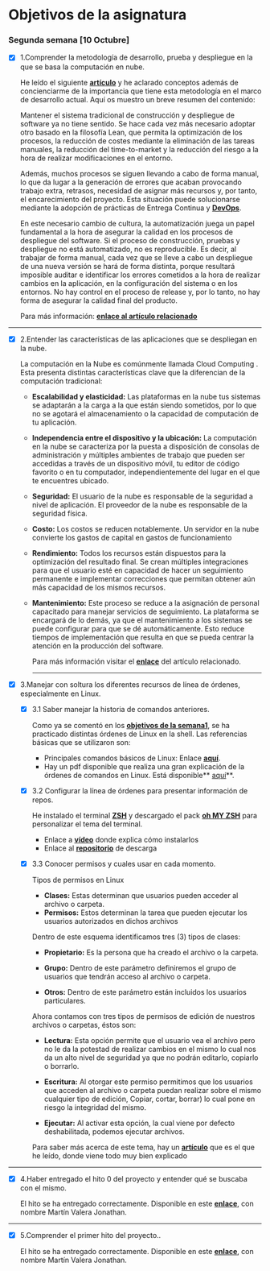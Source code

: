 # Objetivos de la asignatura

### Segunda semana [10 Octubre]


* [x] 1.Comprender la metodología de desarrollo, prueba y despliegue en la que se basa la computación en nube.

  He leído el siguiente **[artículo](http://www.mtp.es/como-implantar-una-metodologia-de-entrega-continua-y-devops/)** y he aclarado conceptos además de concienciarme de la importancia que tiene esta metodología en el marco de desarrollo actual. Aquí os muestro un breve resumen del contenido:

  Mantener el sistema tradicional de construcción y despliegue de software ya no tiene sentido. Se hace cada vez más necesario adoptar otro basado en la filosofía Lean, que permita la optimización de los procesos, la reducción de costes mediante la eliminación de las tareas manuales, la reducción del time-to-market y la reducción del riesgo a la hora de realizar modificaciones en el entorno.

  Además, muchos procesos se siguen llevando a cabo de forma manual, lo que da lugar a la generación de errores que acaban provocando trabajo extra, retrasos, necesidad de asignar más recursos y, por tanto, el encarecimiento del proyecto. Esta situación puede solucionarse mediante la adopción de prácticas de Entrega Continua y **[DevOps](https://www.paradigmadigital.com/techbiz/que-es-devops-y-sobre-todo-que-no-es-devops/)**.

  En este necesario cambio de cultura, la automatización juega un papel fundamental a la hora de asegurar la calidad en los procesos de despliegue del software. Si el proceso de construcción, pruebas y despliegue no está automatizado, no es reproducible. Es decir, al trabajar de forma manual, cada vez que se lleve a cabo un despliegue de una nueva versión se hará de forma distinta, porque resultará imposible auditar e identificar los errores cometidos a la hora de realizar cambios en la aplicación, en la configuración del sistema o en los entornos. No hay control en el proceso de release y, por lo tanto, no hay forma de asegurar la calidad final del producto.

  Para más información: **[enlace al artículo relacionado](http://www.mtp.es/como-implantar-una-metodologia-de-entrega-continua-y-devops/)**

---

* [x] 2.Entender las características de las aplicaciones que se despliegan en la nube.

  La computación en la Nube es comúnmente llamada Cloud Computing . Esta presenta distintas características clave que la diferencian de la computación tradicional:

  - **Escalabilidad y elasticidad:** Las plataformas en la nube tus sistemas se adaptarán a la carga a la que están siendo sometidos, por lo que no se agotará el almacenamiento o la capacidad de computación de tu aplicación.

  - **Independencia entre el dispositivo y la ubicación:** La computación en la nube se caracteriza por la puesta a disposición de consolas de administración y múltiples ambientes de trabajo que pueden ser accedidas a través de un dispositivo móvil, tu editor de código favorito o en tu computador, independientemente del lugar en el que te encuentres ubicado.

  - **Seguridad:**  El usuario de la nube es responsable de la seguridad a nivel de aplicación. El proveedor de la nube es responsable de la seguridad física.

  - **Costo:** Los costos se reducen notablemente. Un servidor en la nube convierte los gastos de capital en gastos de funcionamiento

  - **Rendimiento:** Todos los recursos están dispuestos para la optimización del resultado final. Se crean múltiples integraciones para que el usuario esté en capacidad de hacer un seguimiento permanente e implementar correcciones que permitan obtener aún más capacidad de los mismos recursos.

  - **Mantenimiento:** Este proceso se reduce a la asignación de personal capacitado para manejar servicios de seguimiento. La plataforma se encargará de lo demás, ya que el mantenimiento a los sistemas se puede configurar para que se dé automáticamente. Esto reduce tiempos de implementación que resulta en que se pueda centrar la atención en la producción del software.

    Para más información visitar el **[enlace](https://www.nextu.com/blog/6-caracteristicas-de-la-computacion-en-la-nube/)** del artículo relacionado.

    ---

* [x] 3.Manejar con soltura los diferentes recursos de línea de órdenes, especialmente en Linux.

  * [x] 3.1 Saber manejar la historia de comandos anteriores.

    Como ya se comentó en los **[objetivos de la semana1](https://github.com/jmv74211/CC-Ejercicios/blob/master/Objetivos/semana1.md)**, se ha practicado distintas órdenes de Linux en la shell. Las referencias básicas que se utilizaron son:
    - Principales comandos básicos de Linux: Enlace **[aquí](https://hipertextual.com/archivo/2014/04/comandos-basicos-terminal/)**.

    * Hay un pdf disponible que realiza una gran explicación de la órdenes de comandos en Linux. Está disponible** [aquí](https://drive.google.com/file/d/0Bz_k22Jugr3UOUs5U1VzQzBRVEE/view)**.

  * [x] 3.2 Configurar la línea de órdenes para presentar información de repos.

    He instalado el terminal **[ZSH](https://es.wikipedia.org/wiki/Zsh)** y descargado el pack **[oh MY ZSH](https://vmcreativo.com/como-instalar-oh-my-zsh-en-tu-consola-y-algunos-plugins-utiles/)** para personalizar el tema del terminal.

    - Enlace a **[vídeo](https://www.youtube.com/watch?v=WVDqCzrs9yU)** donde explica cómo instalarlos
    - Enlace al **[repositorio](https://gist.github.com/derhuerst/12a1558a4b408b3b2b6e)** de descarga


  * [x] 3.3 Conocer permisos y cuales usar en cada momento.

    Tipos de permisos en Linux

    - **Clases:** Estas determinan que usuarios pueden acceder al archivo o carpeta.
    - **Permisos:** Estos determinan la tarea que pueden ejecutar los usuarios autorizados en dichos archivos

    Dentro de este esquema identificamos tres (3) tipos de clases:

    - **Propietario:** Es la persona que ha creado el archivo o la carpeta.

    - **Grupo:** Dentro de este parámetro definiremos el grupo de usuarios que tendrán acceso al archivo o carpeta.

    - **Otros:** Dentro de este parámetro están incluidos los usuarios particulares.

    Ahora contamos con tres tipos de permisos de edición de nuestros archivos o carpetas, éstos son:

    - **Lectura:** Esta opción permite que el usuario vea el archivo pero no le da la potestad de realizar cambios en el mismo lo cual nos da un alto nivel de seguridad ya que no podrán editarlo, copiarlo o borrarlo.

    - **Escritura:** Al otorgar este permiso permitimos que los usuarios que acceden al archivo o carpeta puedan realizar sobre el mismo cualquier tipo de edición, Copiar, cortar, borrar) lo cual pone en riesgo la integridad del mismo.

    - **Ejecutar:** Al activar esta opción, la cual viene por defecto deshabilitada, podemos ejecutar archivos.

    Para saber más acerca de este tema, hay un **[artículo](https://www.solvetic.com/tutoriales/article/1458-entender-los-permisos-linux-chmod/)** que es el que he leído, donde viene todo muy bien explicado

---

* [x] 4.Haber entregado el hito 0 del proyecto y entender qué se buscaba con el mismo.

  El hito se ha entregado correctamente. Disponible en este **[enlace](https://github.com/JJ/CC-18-19/blob/master/proyectos/hito-0.md)**, con nombre Martín Valera Jonathan.

---

* [x] 5.Comprender el primer hito del proyecto..

  El hito se ha entregado correctamente. Disponible en este **[enlace](https://github.com/JJ/CC-18-19/blob/master/proyectos/hito-1.md)**, con nombre Martín Valera Jonathan.
